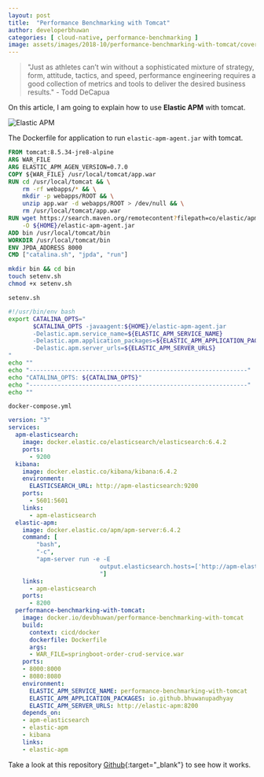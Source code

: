 ```yaml
---
layout: post
title:  "Performance Benchmarking with Tomcat"
author: developerbhuwan
categories: [ cloud-native, performance-benchmarking ]
image: assets/images/2018-10/performance-benchmarking-with-tomcat/cover.png
---
```


> "Just as athletes can’t win without a sophisticated mixture of strategy, form, attitude, tactics, and speed, performance engineering requires a good collection of metrics and tools to deliver the desired business results." - Todd DeCapua

On this article, I am going to explain how to use **Elastic APM** with tomcat.

![Elastic APM](/assets/images/2018-10/performance-benchmarking-with-tomcat/cover.png)

The Dockerfile for application to run `elastic-apm-agent.jar` with tomcat.
~~~dockerfile
FROM tomcat:8.5.34-jre8-alpine
ARG WAR_FILE
ARG ELASTIC_APM_AGEN_VERSION=0.7.0
COPY ${WAR_FILE} /usr/local/tomcat/app.war
RUN cd /usr/local/tomcat && \
    rm -rf webapps/* && \
    mkdir -p webapps/ROOT && \
    unzip app.war -d webapps/ROOT > /dev/null && \
    rm /usr/local/tomcat/app.war
RUN wget https://search.maven.org/remotecontent?filepath=co/elastic/apm/elastic-apm-agent/${ELASTIC_APM_AGEN_VERSION}/elastic-apm-agent-${ELASTIC_APM_AGEN_VERSION}.jar \
    -O ${HOME}/elastic-apm-agent.jar
ADD bin /usr/local/tomcat/bin
WORKDIR /usr/local/tomcat/bin
ENV JPDA_ADDRESS 8000
CMD ["catalina.sh", "jpda", "run"]
~~~ 

 ```bash
mkdir bin && cd bin
touch setenv.sh
chmod +x setenv.sh
```
 
 `setenv.sh`
 
 ```bash
#!/usr/bin/env bash
export CATALINA_OPTS="
        $CATALINA_OPTS -javaagent:${HOME}/elastic-apm-agent.jar
        -Delastic.apm.service_name=${ELASTIC_APM_SERVICE_NAME}
        -Delastic.apm.application_packages=${ELASTIC_APM_APPLICATION_PACKAGES}
        -Delastic.apm.server_urls=${ELASTIC_APM_SERVER_URLS}
"
echo ""
echo "--------------------------------------------------------------"
echo "CATALINA_OPTS: ${CATALINA_OPTS}"
echo "--------------------------------------------------------------"
echo ""
```

`docker-compose.yml`

```yaml
version: "3"
services:
  apm-elasticsearch:
    image: docker.elastic.co/elasticsearch/elasticsearch:6.4.2
    ports:
      - 9200
  kibana:
    image: docker.elastic.co/kibana/kibana:6.4.2
    environment:
      ELASTICSEARCH_URL: http://apm-elasticsearch:9200
    ports:
      - 5601:5601
    links:
      - apm-elasticsearch
  elastic-apm:
    image: docker.elastic.co/apm/apm-server:6.4.2
    command: [
        "bash",
        "-c",
        "apm-server run -e -E
                          output.elasticsearch.hosts=['http://apm-elasticsearch:9200']
                          "]
    links:
      - apm-elasticsearch
    ports:
      - 8200
  performance-benchmarking-with-tomcat:
    image: docker.io/devbhuwan/performance-benchmarking-with-tomcat
    build:
      context: cicd/docker
      dockerfile: Dockerfile
      args:
      - WAR_FILE=springboot-order-crud-service.war
    ports:
    - 8000:8000
    - 8080:8080
    environment:
      ELASTIC_APM_SERVICE_NAME: performance-benchmarking-with-tomcat
      ELASTIC_APM_APPLICATION_PACKAGES: io.github.bhuwanupadhyay
      ELASTIC_APM_SERVER_URLS: http://elastic-apm:8200
    depends_on:
    - apm-elasticsearch
    - elastic-apm
    - kibana
    links:
    - elastic-apm
```
 
 Take a look at this repository [<i class="fa fa-github"></i> Github](https://github.com/BhuwanUpadhyay/performance-benchmarking-with-tomcat){:target="_blank"}
 to see how it works.